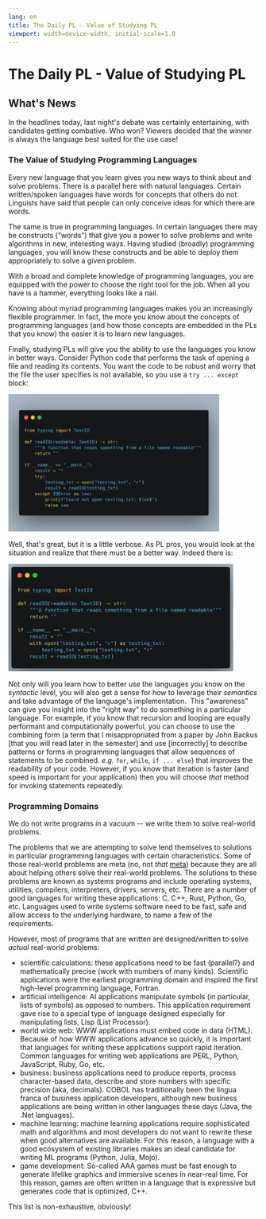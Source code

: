 ```yaml
---
lang: en
title: The Daily PL - Value of Studying PL
viewport: width=device-width, initial-scale=1.0
---
```


<div class="show-content user_content clearfix enhanced">

# The Daily PL - Value of Studying PL

## What's News

In the headlines today, last night's debate was certainly entertaining,
with candidates getting combative. Who won? Viewers decided that the
winner is always the language best suited for the use case!

### The Value of Studying Programming Languages

Every new language that you learn gives you new ways to think about and
solve problems. There is a parallel here with natural languages. Certain
written/spoken languages have words for concepts that others do not.
Linguists have said that people can only conceive ideas for which there
are words.

The same is true in programming languages. In certain languages there
may be constructs ("words") that give you a power to solve problems and
write algorithms in new, interesting ways. Having studied (broadly)
programming languages, you will know these constructs and be able to
deploy them appropriately to solve a given problem.

With a broad and complete knowledge of programming languages, you are
equipped with the power to choose the right tool for the job. When all
you have is a hammer, everything looks like a nail.

Knowing about myriad programming languages makes you an increasingly
flexible programmer. In fact, the more you know about the concepts of
programming languages (and how those concepts are embedded in the PLs
that you know) the easier it is to learn new languages.

Finally, studying PLs will give you the ability to use the languages you
know in better ways. Consider Python code that performs the task of
opening a file and reading its contents. You want the code to be robust
and worry that the file the user specifies is not available, so you use
a `try ... except` block:

<img src="./graphics/python_value_example.png" id="170465201"
data-api-endpoint="https://uc.instructure.com/api/v1/courses/1625778/files/170465201"
data-api-returntype="File" data-id="170465201" width="425" height="276"
alt="python_value_example.png" />

Well, that's great, but it is a little verbose. As PL pros, you would
look at the situation and realize that there must be a better way.
Indeed there is:

<img src="./graphics/python_value_example2.png" id="170465311"
data-api-endpoint="https://uc.instructure.com/api/v1/courses/1625778/files/170465311"
data-api-returntype="File" data-id="170465311" width="453" height="216"
alt="python_value_example2.png" />

Not only will you learn how to better *use* the languages you know on
the *syntactic* level, you will also get a sense for how to leverage
their *semantics* and take advantage of the language's implementation. 
This "awareness" can give you insight into the "right way" to do
something in a particular language. For example, if you know that
recursion and looping are equally performant and computationally
powerful, you can choose to use the combining form (a term that I
misappropriated from a paper by John Backus \[that you will read later
in the semester\] and use \[incorrectly\] to describe patterns or forms
in programming languages that allow sequences of statements to be
combined. *e.g.* `for`, `while`, `if ... else`) that improves the
readability of your code. However, if you know that iteration is faster
(and speed is important for your application) then you will choose
*that* method for invoking statements repeatedly.

### Programming Domains

We do not write programs in a vacuum -- we write them to solve
real-world problems.

The problems that we are attempting to solve lend themselves to
solutions in particular programming languages with certain
characteristics. Some of those real-world problems are meta (no, not
*that*
<a href="https://about.facebook.com/" class="external" target="_blank"
rel="noreferrer noopener"><span>meta</span></a>) because they are all
about helping others solve their real-world problems. The solutions to
these problems are known as systems programs and include operating
systems, utilities, compilers, interpreters, drivers, servers, etc.
There are a number of good languages for writing these applications: C,
C++, Rust, Python, Go, etc. Languages used to write systems software
need to be fast, safe and allow access to the underlying hardware, to
name a few of the requirements.

However, most of programs that are written are designed/written to solve
*actual* real-world problems:

- scientific calculations: these applications need to be fast
  (parallel?) and mathematically precise (work with numbers of many
  kinds). Scientific applications were the earliest programming domain
  and inspired the first high-level programming language, Fortran.
- artificial intelligence: AI applications manipulate symbols (in
  particular, lists of symbols) as opposed to numbers. This application
  requirement gave rise to a special type of language designed
  especially for manipulating lists, Lisp (List Processor).
- world wide web: WWW applications must embed code in data (HTML).
  Because of how WWW applications advance so quickly, it is important
  that languages for writing these applications support rapid iteration.
  Common languages for writing web applications are PERL, Python,
  JavaScript, Ruby, Go, etc.
- business: business applications need to produce reports, process
  character-based data, describe and store numbers with specific
  precision (aka, decimals). COBOL has traditionally been the lingua
  franca of business application developers, although new business
  applications are being written in other languages these days (Java,
  the .Net languages). 
- machine learning: machine learning applications require sophisticated
  math and algorithms and most developers do not want to rewrite these
  when good alternatives are available. For this reason, a language with
  a good ecosystem of existing libraries makes an ideal candidate for
  writing ML programs (Python, Julia, Mojo).
- game development: So-called AAA games must be fast enough to generate
  lifelike graphics and immersive scenes in near-real time. For this
  reason, games are often written in a language that is expressive but
  generates code that is optimized, C++.

This list is non-exhaustive, obviously!

</div>
